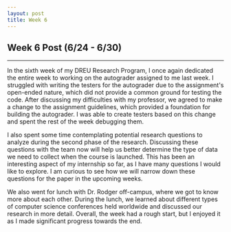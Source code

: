 ```yaml
---
layout: post
title: Week 6
---
```


## Week 6 Post (6/24 - 6/30)
---

In the sixth week of my DREU Research Program, I once again dedicated the entire week to working on the autograder assigned to me last week. I struggled with writing the testers for the autograder due to the assignment's open-ended nature, which did not provide a common ground for testing the code. After discussing my difficulties with my professor, we agreed to make a change to the assignment guidelines, which provided a foundation for building the autograder. I was able to create testers based on this change and spent the rest of the week debugging them.

I also spent some time contemplating potential research questions to analyze during the second phase of the research. Discussing these questions with the team now will help us better determine the type of data we need to collect when the course is launched. This has been an interesting aspect of my internship so far, as I have many questions I would like to explore. I am curious to see how we will narrow down these questions for the paper in the upcoming weeks.

We also went for lunch with Dr. Rodger off-campus, where we got to know more about each other. During the lunch, we learned about different types of computer science conferences held worldwide and discussed our research in more detail. Overall, the week had a rough start, but I enjoyed it as I made significant progress towards the end.
